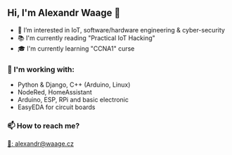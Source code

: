## Hi, I'm Alexandr Waage 👋
- 👀 I’m interested in IoT, software/hardware engineering & cyber-security
- 📚 I'm currently reading "Practical IoT Hacking" 
- 🎓 I'm currently learning "CCNA1" curse

### 💪 I'm working with:
- Python & Django, C++ (Arduino, Linux)
- NodeRed, HomeAssistant
- Arduino, ESP, RPi and basic electronic
- EasyEDA for circuit boards

### 📫 How to reach me?
[📧: alexandr@waage.cz](mailto:alexandr@waage.cz)

<!---
alex-waage/alex-waage is a ✨ special ✨ repository because its `README.md` (this file) appears on your GitHub profile.
You can click the Preview link to take a look at your changes.
--->
